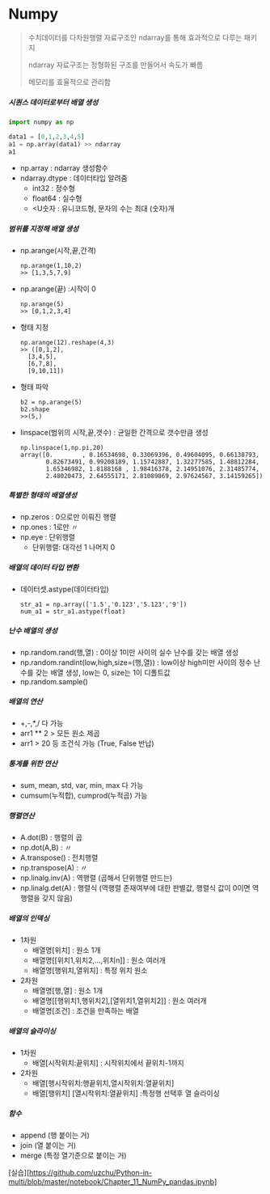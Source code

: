 # Numpy

>  수치데이터를 다차원행렬 자료구조인 ndarray를 통해 효과적으로 다루는 패키지
>
>  ndarray 자료구조는 정형화된 구조를 만들어서 속도가 빠름
>
>  메모리를 효율적으로 관리함



##### 시퀀스 데이터로부터 배열 생성

```python
import numpy as np

data1 = [0,1,2,3,4,5]
a1 = np.array(data1) >> ndarray
a1
```

- np.array : ndarray 생성함수
- ndarray.dtype : 데이터타입 알려줌
  - int32 : 정수형
  - float64 : 실수형
  - <U숫자 : 유니코드형, 문자의 수는 최대 (숫자)개



##### 범위를 지정해 배열 생성

- np.arange(시작,끝,간격)

  ```
  np.arange(1,10,2)
  >> [1,3,5,7,9]
  ```

  

- np.arange(끝) :시작이 0

  ```
  np.arange(5)
  >> [0,1,2,3,4]
  ```

- 형태 지정

  ```
  np.arange(12).reshape(4,3)
  >> ([0,1,2],
  	[3,4,5],
  	[6,7,8],
  	[9,10,11])
  ```

- 형태 파악

  ```
  b2 = np.arange(5)
  b2.shape
  >>(5,)
  ```

- linspace(범위의 시작,끝,갯수) : 균일한 간격으로 갯수만큼 생성

  ```
  np.linspace(1,np.pi,20)
  array([0.        , 0.16534698, 0.33069396, 0.49604095, 0.66138793,
         0.82673491, 0.99208189, 1.15742887, 1.32277585, 1.48812284,
         1.65346982, 1.8188168 , 1.98416378, 2.14951076, 2.31485774,
         2.48020473, 2.64555171, 2.81089869, 2.97624567, 3.14159265])
  ```



##### 특별한 형태의 배열생성

- np.zeros : 0으로만 이뤄진 행렬
- np.ones : 1로만 〃
- np.eye : 단위행렬
  - 단위행렬: 대각선 1 나머지 0 



##### 배열의 데이터 타입 변환

- 데이터셋.astype(데이터타입)

  ```
  str_a1 = np.array(['1.5','0.123','5.123','9'])
  num_a1 = str_a1.astype(float)
  ```



##### 난수 배열의 생성

- np.random.rand(행,열) : 0이상 1미만 사이의 실수 난수를 갖는 배열 생성
- np.random.randint(low,high,size=(행,열)) : low이상 high미만 사이의 정수 난수를 갖는 배열 생성, low는 0, size는 1이 디폴트값
- np.random.sample()



##### 배열의 연산

- +,-,*,/ 다 가능
- arr1 ** 2 > 모든 원소 제곱
- arr1 > 20  등 조건식 가능 (True, False 반납)



##### 통계를 위한 연산

- sum, mean, std, var, min, max 다 가능
- cumsum(누적합), cumprod(누적곱) 가능



##### 행렬연산

- A.dot(B) : 행렬의 곱
- np.dot(A,B) : 〃
- A.transpose() : 전치행렬
- np.transpose(A) : 〃
- np.linalg.inv(A) : 역행렬 (곱해서 단위행렬 만드는)
- np.linalg.det(A) : 행렬식 (역행렬 존재여부에 대한 판별값, 행렬식 값이 0이면 역행렬을 갖지 않음)



##### 배열의 인덱싱

- 1차원
  - 배열명[위치] : 원소 1개
  - 배열명[[위치1,위치2,…,위치n]] : 원소 여러개
  - 배열명[행위치,열위치] : 특정 위치 원소
- 2차원
  - 배열명[행,열] : 원소 1개
  - 배열명[[행위치1,행위치2],[열위치1,열위치2]] : 원소 여러개
  - 배열명[조건] : 조건을 만족하는 배열

##### 배열의 슬라이싱

- 1차원
  - 배열[시작위치:끝위치] : 시작위치에서 끝위치-1까지
- 2차원
  - 배열[행시작위치:행끝위치,열시작위치:열끝위치] 
  - 배열[행위치] [열시작위치:열끝위치] :특정행 선택후 열 슬라이싱

##### 함수

- append (행 붙이는 거)
- join (열 붙이는 거)
- merge (특정 열기준으로 붙이는 거)



[실습][https://github.com/uzchu/Python-in-multi/blob/master/notebook/Chapter_11_NumPy_pandas.ipynb]

